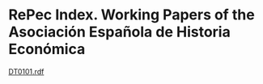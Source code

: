 # RePec Index. Working Papers of the Asociación Española de Historia Económica

[DT0101.rdf](https://github.com/asocesphisteco/repec/blob/6bd99b8d9559cd241cc9483b249f3547542ad2a3/DT0101.rdf.txt)

